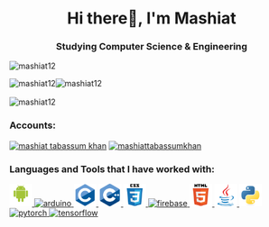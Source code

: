 <h1 align="center">Hi there👋, I'm Mashiat</h1>
<h3 align="center">Studying Computer Science & Engineering</h3>
<p align="left"> <img src="https://komarev.com/ghpvc/?username=mashiat12&label=Profile%20views&color=0e75b6&style=flat" alt="mashiat12" /> </p>

<p><img align="left" src="https://github-readme-stats.vercel.app/api/top-langs?username=mashiat12&show_icons=true&include_all_commits=true&theme=buefy&locale=en&layout=compact&card_width=400" alt="mashiat12" /></p> 
<p>&nbsp;<img align="left" src="https://github-readme-stats.vercel.app/api?username=mashiat12&show_icons=true&bg_color=ffffff&locale=en&card_width=400" alt="mashiat12" /></p> 
<p><img align="center" src="https://github-readme-streak-stats.herokuapp.com/?user=mashiat12&" alt="mashiat12" /></p>
<h3 align="left">Accounts:</h3>
<p align="left">
<a href="https://www.linkedin.com/in/mashiat-tabassum-khan-9713191b3?utm_source=share&utm_campaign=share_via&utm_content=profile&utm_medium=android_app" target="blank"><img align="center" src="https://raw.githubusercontent.com/rahuldkjain/github-profile-readme-generator/master/src/images/icons/Social/linked-in-alt.svg" alt="mashiat tabassum khan" height="30" width="40" /></a>
<a href="https://kaggle.com/mashiattabassumkhan" target="blank"><img align="center" src="https://raw.githubusercontent.com/rahuldkjain/github-profile-readme-generator/master/src/images/icons/Social/kaggle.svg" alt="mashiattabassumkhan" height="30" width="40" /></a>
</p>
<h3 align="left">Languages and Tools that I have worked with:</h3>
<p align="left"> <a href="https://developer.android.com" target="_blank" rel="noreferrer"> <img src="https://raw.githubusercontent.com/devicons/devicon/master/icons/android/android-original-wordmark.svg" alt="android" width="40" height="40"/> </a> <a href="https://www.arduino.cc/" target="_blank" rel="noreferrer"> <img src="https://cdn.worldvectorlogo.com/logos/arduino-1.svg" alt="arduino" width="40" height="40"/> </a> <a href="https://www.cprogramming.com/" target="_blank" rel="noreferrer"> <img src="https://raw.githubusercontent.com/devicons/devicon/master/icons/c/c-original.svg" alt="c" width="40" height="40"/> </a> <a href="https://www.w3schools.com/cpp/" target="_blank" rel="noreferrer"> <img src="https://raw.githubusercontent.com/devicons/devicon/master/icons/cplusplus/cplusplus-original.svg" alt="cplusplus" width="40" height="40"/> </a> <a href="https://www.w3schools.com/css/" target="_blank" rel="noreferrer"> <img src="https://raw.githubusercontent.com/devicons/devicon/master/icons/css3/css3-original-wordmark.svg" alt="css3" width="40" height="40"/> </a> <a href="https://firebase.google.com/" target="_blank" rel="noreferrer"> <img src="https://www.vectorlogo.zone/logos/firebase/firebase-icon.svg" alt="firebase" width="40" height="40"/> </a> <a href="https://www.w3.org/html/" target="_blank" rel="noreferrer"> <img src="https://raw.githubusercontent.com/devicons/devicon/master/icons/html5/html5-original-wordmark.svg" alt="html5" width="40" height="40"/> </a> <a href="https://www.java.com" target="_blank" rel="noreferrer"> <img src="https://raw.githubusercontent.com/devicons/devicon/master/icons/java/java-original.svg" alt="java" width="40" height="40"/> </a> <a href="https://www.python.org" target="_blank" rel="noreferrer"> <img src="https://raw.githubusercontent.com/devicons/devicon/master/icons/python/python-original.svg" alt="python" width="40" height="40"/> </a> <a href="https://pytorch.org/" target="_blank" rel="noreferrer"> <img src="https://www.vectorlogo.zone/logos/pytorch/pytorch-icon.svg" alt="pytorch" width="40" height="40"/> </a> <a href="https://www.tensorflow.org" target="_blank" rel="noreferrer"> <img src="https://www.vectorlogo.zone/logos/tensorflow/tensorflow-icon.svg" alt="tensorflow" width="40" height="40"/> </a> </p>

